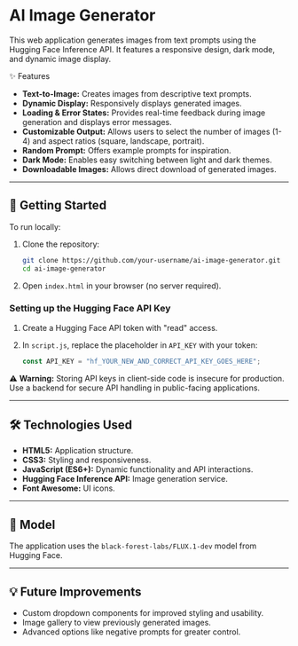 # AI Image Generator

This web application generates images from text prompts using the Hugging Face Inference API. It features a responsive design, dark mode, and dynamic image display.

✨ Features

*   **Text-to-Image:** Creates images from descriptive text prompts.
*   **Dynamic Display:** Responsively displays generated images.
*   **Loading & Error States:** Provides real-time feedback during image generation and displays error messages.
*   **Customizable Output:** Allows users to select the number of images (1-4) and aspect ratios (square, landscape, portrait).
*   **Random Prompt:** Offers example prompts for inspiration.
*   **Dark Mode:** Enables easy switching between light and dark themes.
*   **Downloadable Images:** Allows direct download of generated images.

---

## 🚀 Getting Started

To run locally:

1.  Clone the repository:
    ```bash
    git clone https://github.com/your-username/ai-image-generator.git
    cd ai-image-generator
    ```
2.  Open `index.html` in your browser (no server required).

### Setting up the Hugging Face API Key

1.  Create a Hugging Face API token with "read" access.
2.  In `script.js`, replace the placeholder in `API_KEY` with your token:

    ```js
    const API_KEY = "hf_YOUR_NEW_AND_CORRECT_API_KEY_GOES_HERE";
    ```

⚠️ **Warning:** Storing API keys in client-side code is insecure for production. Use a backend for secure API handling in public-facing applications.

---

## 🛠️ Technologies Used

*   **HTML5:** Application structure.
*   **CSS3:** Styling and responsiveness.
*   **JavaScript (ES6+):** Dynamic functionality and API interactions.
*   **Hugging Face Inference API:** Image generation service.
*   **Font Awesome:** UI icons.

---

## 🧠 Model

The application uses the `black-forest-labs/FLUX.1-dev` model from Hugging Face.

---

## 💡 Future Improvements

*   Custom dropdown components for improved styling and usability.
*   Image gallery to view previously generated images.
*   Advanced options like negative prompts for greater control.
